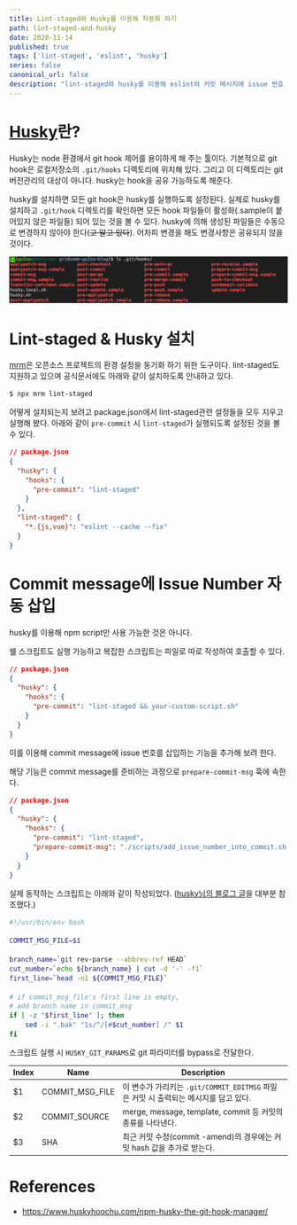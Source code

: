 ```yaml
---
title: Lint-staged와 Husky를 이용해 자동화 하기
path: lint-staged-and-husky
date: 2020-11-14
published: true
tags: ['lint-staged', 'eslint', 'husky']
series: false
canonical_url: false
description: "lint-staged와 husky를 이용해 eslint와 커밋 메시지에 issue 번호 지정을 자동화 한다."
---
```


# [Husky](https://typicode.github.io/husky/#/)란?

Husky는 node 환경에서 git hook 제어를 용이하게 해 주는 툴이다. 기본적으로 git hook은 로컬저장소의 `.git/hooks` 디렉토리에 위치해 있다. 그리고 이 디렉토리는 git 버전관리의 대상이 아니다. husky는 hook을 공유 가능하도록 해준다.

husky를 설치하면 모든 git hook은 husky를 실행하도록 설정된다. 실제로 husky를 설치하고 `.git/hook` 디렉토리를 확인하면 모든 hook 파일들이 활성화(.sample이 붙어있지 않은 파일들) 되어 있는 것을 볼 수 있다. husky에 의해 생성된 파일들은 수동으로 변경하지 않아야 한다(~~고 알고 있다~~). 어차피 변경을 해도 변경사항은 공유되지 않을 것이다.

![image-20201113161622506](images/image-20201113161622506.png)

# Lint-staged & Husky 설치

[mrm](https://mrm.js.org/)은 오픈소스 프로젝트의 환경 설정을 동기화 하기 위한 도구이다. lint-staged도 지원하고 있으며 공식문서에도 아래와 같이 설치하도록 안내하고 있다.

```bash
$ npx mrm lint-staged
```

어떻게 설치되는지 보려고 package.json에서 lint-staged관련 설정들을 모두 지우고 실행해 봤다. 아래와 같이 `pre-commit` 시 `lint-staged`가 실행되도록 설정된 것을 볼 수 있다.

```json
// package.json
{
  "husky": {
    "hooks": {
      "pre-commit": "lint-staged"
    }
  },
  "lint-staged": {
    "*.{js,vue}": "eslint --cache --fix"
  }
}
```

# Commit message에 Issue Number 자동 삽입

husky를 이용해 npm script만 사용 가능한 것은 아니다.

쉘 스크립트도 실행 가능하고 복잡한 스크립트는 파일로 따로 작성하여 호출할 수 있다.

```json
// package.json
{
  "husky": {
    "hooks": {
      "pre-commit": "lint-staged && your-custom-script.sh"
    }
  }
}
```

이를 이용해 commit message에 issue 번호를 삽입하는 기능을 추가해 보려 한다.

해당 기능은 commit message를 준비하는 과정으로 `prepare-commit-msg` 훅에 속한다.

```json
// package.json
{
  "husky": {
    "hooks": {
      "pre-commit": "lint-staged",
      "prepare-commit-msg": "./scripts/add_issue_number_into_commit.sh $HUSKY_GIT_PARAMS"
    }
  }
}
```

실제 동작하는 스크립트는 아래와 같이 작성되었다. ([husky님의 블로그 글](https://www.huskyhoochu.com/npm-husky-the-git-hook-manager/)을 대부분 참조했다.)

```sh
#!/usr/bin/env bash

COMMIT_MSG_FILE=$1

branch_name=`git rev-parse --abbrev-ref HEAD`
cut_number=`echo ${branch_name} | cut -d '-' -f1`
first_line=`head -n1 ${COMMIT_MSG_FILE}`

# if commit_msg_file's first line is empty,
# add branch name in commit_msg
if [ -z "$first_line" ]; then
    sed -i ".bak" "1s/^/[#$cut_number] /" $1
fi
```

스크립트 실행 시 `HUSKY_GIT_PARAMS`로 git 파라미터를 bypass로 전달한다.

| Index | Name            | Description                                                  |
| ----- | --------------- | ------------------------------------------------------------ |
| $1    | COMMIT_MSG_FILE | 이 변수가 가리키는 `.git/COMMIT_EDITMSG` 파일은 커밋 시 출력되는 메시지를 담고 있다. |
| $2    | COMMIT_SOURCE   | merge, message, template, commit 등 커밋의 종류를 나타낸다.  |
| $3    | SHA             | 최근 커밋 수정(commit -amend)의 경우에는 커밋 hash 값을 추가로 받는다. |



# References

- <https://www.huskyhoochu.com/npm-husky-the-git-hook-manager/>

